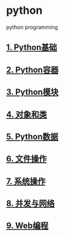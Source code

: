# python
python programming

## [1. Python基础](./md/python_base.md)
## [2. Python容器](./md/python_container.md)
## [3. Python模块](./md/python_module.md)
## [4. 对象和类](./md/object_class.md)
## [5. Python数据](./md/python_data.md)
## [6. 文件操作](./md/file_io.md)
## [7. 系统操作](./md/system_operate.md)
## [8. 并发与网络](./md/concurrency_network.md)
## [9. Web编程](./md/web_develop.md)
